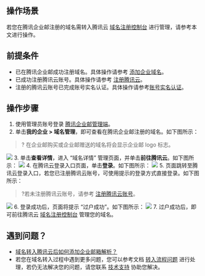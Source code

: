 ## 操作场景
若您在腾讯企业邮注册的域名需转入腾讯云 [域名注册控制台](https://console.cloud.tencent.com/) 进行管理，请参考本文进行操作。


## 前提条件
- 已在腾讯企业邮成功注册域名。具体操作请参考 [添加企业域名](https://cloud.tencent.com/document/product/613/46021)。
- 已成功注册腾讯云账号。具体操作请参考 [注册腾讯云](https://cloud.tencent.com/document/product/1263/46191)。
- 注册的腾讯云账号已完成账号实名认证。具体操作请参考[账号实名认证](https://cloud.tencent.com/document/product/378/3629)。

## 操作步骤
1. 使用管理员账号登录 [腾讯企业邮管理端](https://exmail.qq.com/login)。
2. 单击**我的企业 > 域名管理**，即可查看在腾讯企业邮注册的域名。如下图所示：
>? 在企业邮购买或企业邮赠送的域名将会显示企业邮 logo 标志。
>
![](https://main.qcloudimg.com/raw/2f977b1bb1b42e09724a10d8c753c173.png)
3. 单击**查看详情**，进入 “域名详情” 管理页面，并单击**前往腾讯云**。如下图所示：
![](https://main.qcloudimg.com/raw/19cbe7c74a9e434e156420f610d5d30d.png)
4. 在腾讯云登录入口页面，单击**登录**。如下图所示：
![](https://main.qcloudimg.com/raw/9e7421b20dc78a053de4f73db414d59d.png)
5. 页面跳转至腾讯云登录入口，若您已注册腾讯云账号，可使用提示的登录方式直接登录。如下图所示：
>?若未注册腾讯云账号，请参考 [注册腾讯云账号](https://cloud.tencent.com/document/product/1263/46191)。
>
![](https://main.qcloudimg.com/raw/ed7549c28149095fdcc15c31e50cea36.png)
6. 登录成功后，页面将提示 “过户成功”。如下图所示：
![](https://main.qcloudimg.com/raw/6f1e1a9185a87553604097cb05b17be1.png)
7. 过户成功后，即可前往腾讯云 [域名注册控制台](https://console.cloud.tencent.com/) 管理您的域名。


## 遇到问题？
- [域名转入腾讯云后如何添加企业邮箱解析？](https://cloud.tencent.com/document/product/302/3446)
- 若您在域名转入过程中遇到更多问题，您可以参考文档 [转入流程问题](https://cloud.tencent.com/document/product/242/18608) 进行处理，若仍无法解决您的问题，请您联系 [技术支持](https://cloud.tencent.com/document/product/242/57608) 协助您解决。


